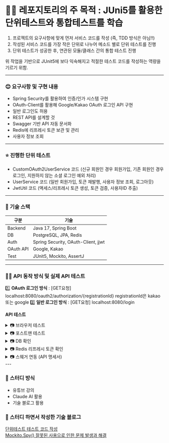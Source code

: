 # ✍🏻 레포지토리의 주 목적 : JUni5를 활용한 단위테스트와 통합테스트를 학습
1. 프로젝트의 요구사항에 맞게 먼저 서비스 코드를 작성 (즉, TDD 방식은 아님‼️)
2. 작성된 서비스 코드를 가장 작은 단위로 나누어 메소드 별로 단위 테스트를 진행
3. 단위 테스트가 성공한 후, 연관된 모듈/클래스 간의 통합 테스트 진행

위 작업을 기반으로 JUnit5에 보다 익숙해지고 적절한 테스트 코드를 작성하는 역량을 기르기 위함.

---

### 😊 요구사항 및 구현 내용
- Spring Security를 활용하여 인증/인가 시스템 구현
- OAuth-Client를 활용해 Google/Kakao OAuth 로그인 API 구현
- 일반 로그인도 허용
- REST API를 설계할 것
- Swagger 기반 API 자동 문서화
- Redis에 리프레시 토큰 보관 및 관리
- 사용자 정보 조회

---

### ⭐ 진행한 단위 테스트
- CustomOAuth2UserService 코드 (신규 회원인 경우 회원가입, 기존 회원인 경우 로그인, 지원하지 않는 소셜 로그인 예외 처리)
- UserService 코드 (일반 회원가입, 토큰 재발행, 사용자 정보 조회, 로그아웃)
- JwtUtil 코드 (액세스/리프레시 토큰 생성, 토큰 검증, 사용자ID 추출)

---
### 🔧 기술 스택
| 구분      | 기술                                      |
|-----------|-------------------------------------------|
| Backend   | Java 17, Spring Boot                      |
| DB        | PostgreSQL, JPA, Redis                           |
| Auth      | Spring Security, OAuth-Client, jjwt       |
| OAuth API | Google, Kakao                             |
| Test      | JUnit5, Mockito, AssertJ                   |

---

### 💪🏻 API 동작 방식 및 실제 API 테스트
1️⃣ **OAuth 로그인 방식** :  [GET요청] localhost:8080/oauth2/authorization/{registrationId}
registrationId은 kakao 또는 google
2️⃣ **일반 로그인 방식** :  [GET요청] localhost:8080/login

**API 테스트**
<details>
  <summary>📷 브라우저 테스트</summary>
  
  ![로그인 성공 후 액세스 토큰을 응답으로 받음](./docs/c.png)  
  ![리프레시 토큰은 HttpOnly 쿠키로 받음](./docs/d.png)
</details>

<details>
  <summary>📷 포스트맨 테스트</summary>
  
  ![일반 로그인 회원가입](./docs/f.png)  
  ![일반 로그인](./docs/g.png)  
  ![유저 정보 조회](./docs/h.png)
</details>

<details>
  <summary>📷 DB 확인</summary>
  
  ![DB에서 유저 테이블 조회](./docs/i.png)
</details>

<details>
  <summary>📷 Redis 리프레시 토큰 확인</summary>
  
  ![로그아웃 시 Redis에서 토큰 삭제 성공](./docs/j.png)  
  ![토큰 재발행 시 Redis에 있는 기존 리프레시 토큰 갱신 성공](./docs/k.png)
</details>

<details>
  <summary>📷 스웨거 연동 (API 명세서)</summary>
  
  ![스웨거 명세서 UI](./docs/l.png)  
</details>
---

### 📖 스터디 방식
- 유튜브 강의
- Claude AI 활용
- 기술 블로그 활용

### 📝 스터디 하면서 작성한 기술 블로그
[단위테스트 테스트 코드 작성](https://velog.io/@mdy3722/Junit5%EC%99%80-AssertJ%EB%A5%BC-%ED%99%9C%EC%9A%A9%ED%95%98%EC%97%AC-%EB%8B%A8%EC%9C%84%ED%85%8C%EC%8A%A4%ED%8A%B8%EB%A5%BC-%EC%A7%84%ED%96%89)  
[Mockito.Spy() 잘못된 사용으로 인한 문제 발생과 해결](https://velog.io/@mdy3722/%EC%9E%98%EB%AA%BB%EB%90%9C-Spy-%EC%82%AC%EC%9A%A9%EC%9D%B4-%EB%B6%80%EB%A5%B8-%ED%85%8C%EC%8A%A4%ED%8A%B8-%EC%8B%A4%ED%8C%A8)









